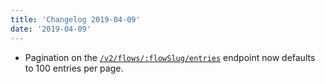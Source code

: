 ```yaml
---
title: 'Changelog 2019-04-09'
date: '2019-04-09'
---
```

- Pagination on the [`/v2/flows/:flowSlug/entries`](/docs/commerce-cloud/custom-data/custom-data-flows-api/entries/get-all-entries) endpoint now defaults to 100 entries per page.

